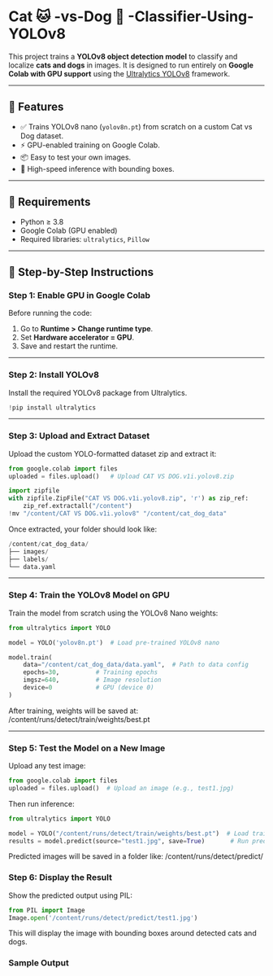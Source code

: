 # Cat 🐱 -vs-Dog 🐶 -Classifier-Using-YOLOv8


This project trains a **YOLOv8 object detection model** to classify and localize **cats and dogs** in images. It is designed to run entirely on **Google Colab with GPU support** using the [Ultralytics YOLOv8](https://github.com/ultralytics/ultralytics) framework.

---

## 📌 Features
- ✅ Trains YOLOv8 nano (`yolov8n.pt`) from scratch on a custom Cat vs Dog dataset.
- ⚡ GPU-enabled training on Google Colab.
- 📦 Easy to test your own images.
- 🎯 High-speed inference with bounding boxes.

---

## 🔧 Requirements
- Python ≥ 3.8
- Google Colab (GPU enabled)
- Required libraries: `ultralytics`, `Pillow`

---

## 🚀 Step-by-Step Instructions

### **Step 1: Enable GPU in Google Colab**
Before running the code:
1. Go to **Runtime > Change runtime type**.
2. Set **Hardware accelerator = GPU**.
3. Save and restart the runtime.

---

### **Step 2: Install YOLOv8**
Install the required YOLOv8 package from Ultralytics.
```python
!pip install ultralytics
```

---

### **Step 3: Upload and Extract Dataset**
Upload the custom YOLO-formatted dataset zip and extract it:

```python
from google.colab import files
uploaded = files.upload()   # Upload CAT VS DOG.v1i.yolov8.zip

import zipfile
with zipfile.ZipFile("CAT VS DOG.v1i.yolov8.zip", 'r') as zip_ref:
    zip_ref.extractall("/content")
!mv "/content/CAT VS DOG.v1i.yolov8" "/content/cat_dog_data"
```

Once extracted, your folder should look like:
```python
/content/cat_dog_data/
├── images/
├── labels/
└── data.yaml
```
---

### **Step 4: Train the YOLOv8 Model on GPU**
Train the model from scratch using the YOLOv8 Nano weights:
```python
from ultralytics import YOLO

model = YOLO('yolov8n.pt')  # Load pre-trained YOLOv8 nano

model.train(
    data="/content/cat_dog_data/data.yaml",  # Path to data config
    epochs=30,          # Training epochs
    imgsz=640,          # Image resolution
    device=0            # GPU (device 0)
)
```
After training, weights will be saved at:
/content/runs/detect/train/weights/best.pt

---

### **Step 5: Test the Model on a New Image**
Upload any test image:
```python
from google.colab import files
uploaded = files.upload()  # Upload an image (e.g., test1.jpg)
```
Then run inference:
```python
from ultralytics import YOLO

model = YOLO("/content/runs/detect/train/weights/best.pt")  # Load trained model
results = model.predict(source="test1.jpg", save=True)       # Run prediction
```

Predicted images will be saved in a folder like:
/content/runs/detect/predict/

### **Step 6: Display the Result**
Show the predicted output using PIL:
```python
from PIL import Image
Image.open('/content/runs/detect/predict/test1.jpg')
```
This will display the image with bounding boxes around detected cats and dogs.

### **Sample Output**




